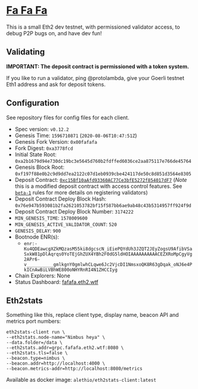 # [Fa Fa Fa](https://www.youtube.com/watch?v=N6xoFhkthls)

This is a small Eth2 dev testnet, with permissioned validator access, to debug P2P bugs on, and have dev fun!

## Validating

**IMPORTANT: The deposit contract is permissioned with a token system.**

If you like to run a validator, ping @protolambda,
 give your Goerli testnet Eth1 address and ask for deposit tokens.

## Configuration

See repository files for config files for each client.

- Spec version: `v0.12.2`
- Genesis Time: `1596710871` (`2020-08-06T10:47:51Z`)
- Genesis Fork Version: `0x00fafafa`
- Fork Digest: `0xa3778fcd`
- Initial State Root: `0xa2b1679d94e730dc19bc3e5645d760b2fdffed6036ce2aa875117e766de45764`
- Genesis Block Root: `0xf197f88e0b2c9d9dd7ea2122c07d1eb0939cbe424117de50c8d851d3564e8305`
- Deposit Contract: [`0xc15Bf10aAfd93360AC77Ce3bfE5272f854017dF7`](https://goerli.etherscan.io/address/0x38c750cFFb382cDD3644C40A39540a9b4b46b0cf) (_Note_ this is a modified deposit contract with access control features. See [`beta-1`](../README.md#attacker-validators) rules for more details on registering validators)
- Deposit Contract Deploy Block Hash: `0x76e947b593081b2fa2621053782bf15f587bb6ae9ab48c43b5314957ff924f9d`
- Deposit Contract Deploy Block Number: `3174222`
- `MIN_GENESIS_TIME`: `1578009600`
- `MIN_GENESIS_ACTIVE_VALIDATOR_COUNT`: `520`
- `GENESIS_DELAY`: `900`
- Bootnode ENR(s):
  - `enr:-Ku4QDEawcgXZkMQzasM55ki8dgcscN_iEiePQYdUh3JZQT2JEyZogsU9AfibVSaSxkW81pDlAqrqs0YoTEjGhZUX4YBh2F0dG5ldHOIAAAAAAAAAACEZXRoMpCgyVg2APr6-v__________gmlkgnY0gmlwhCLqwe6Jc2VjcDI1NmsxoQK8R63gDqak_oNJ6e4PkICnAwBiLVBhWE800oNHYRnRI4N1ZHCCIyg`
- Chain Explorers: None
- Status Dashboard: [fafafa.eth2.wtf](https://fafafa.eth2.wtf)

## Eth2stats

Something like this, replace client type, display name, beacon API and metrics port numbers:
```shell script
eth2stats-client run \
--eth2stats.node-name="Nimbus heya" \ 
--data.folder=/data \
--eth2stats.addr=grpc.fafafa.eth2.wtf:8080 \
--eth2stats.tls=false \
--beacon.type=nimbus \
--beacon.addr=http://localhost:4000 \ 
--beacon.metrics-addr=http://localhost:8080/metrics
```

Available as docker image: `alethio/eth2stats-client:latest`
